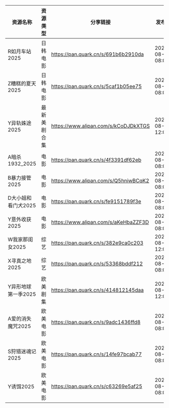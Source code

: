 | 资源名称         | 资源类型   | 分享链接                                 | 发布时间                |
| ------------ | ------ | ------------------------------------ | ------------------- |
| R如月车站2025    | 日韩电影   | https://pan.quark.cn/s/691b6b2910da  | 2025-08-13 08:05:53 |
| Z糟糕的夏天2025   | 日韩电影   | https://pan.quark.cn/s/5caf1b05ee75  | 2025-08-13 08:07:51 |
| Y异轨姝途2025    | 最新美剧合集 | https://www.alipan.com/s/kCoDJDkXTGS | 2025-08-13 12:03:55 |
| A暗杀1932_2025 | 电影     | https://pan.quark.cn/s/4f3391df62eb  | 2025-08-13 08:04:07 |
| B暴力接管2025    | 电影     | https://www.alipan.com/s/Q5hniwBCqK2 | 2025-08-13 08:01:56 |
| D大小姐和看门犬2025 | 电影     | https://pan.quark.cn/s/fe9151789f3e  | 2025-08-13 08:06:04 |
| Y意外收获2025    | 电影     | https://www.alipan.com/s/aKeHbaZZF3D | 2025-08-13 08:01:59 |
| W我家那闺女2025   | 综艺     | https://pan.quark.cn/s/382e9ca0c203  | 2025-08-13 12:05:50 |
| X寻真之地2025    | 综艺     | https://pan.quark.cn/s/53368bddf212  | 2025-08-13 08:06:28 |
| Y异形地球第一季2025 | 欧美剧集   | https://pan.quark.cn/s/414812145daa  | 2025-08-13 12:01:57 |
| A爱的消失魔咒2025  | 欧美电影   | https://pan.quark.cn/s/9adc1436ffd8  | 2025-08-13 08:03:49 |
| S狩猎迷魂记2025   | 欧美电影   | https://pan.quark.cn/s/14fe97bcab77  | 2025-08-13 08:06:12 |
| Y诱饵2025      | 欧美电影   | https://pan.quark.cn/s/c63269e5af25  | 2025-08-13 08:03:56 |
